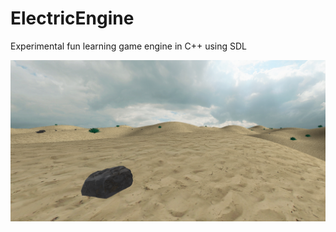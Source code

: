 # ElectricEngine
Experimental fun learning game engine in C++ using SDL

![ScreenShot](/screenshots/Screenshot2.png)